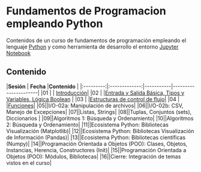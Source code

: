 # Fundamentos de Programacion empleando Python
Contenidos de un curso de fundamentos de programación empleando el lenguaje [Python](https://www.python.org/) y como herramienta de desarrollo el entorno [Jupyter Notebook](https://jupyter.org/)

## Contenido

|**Sesión** | **Fecha**     |**Contenido** |
|:---------:|:-------------:|-----------|----------------------|
|01         |               | [Introducción](https://github.com/carlosalvarezh/Fundamentos_Programacion/blob/main/Modulo01_Introduccion.ipynb "Introducción")|
|02         |               |[Entrada y Salida Básica, Tipos y Variables, Lógica Boolean](https://github.com/carlosalvarezh/Programacion_Python/blob/master/Sesion02_IO_basico_Variables_LogicaBooleana.ipynb "Sesion02_IO_Basico") |
|03         |               |[Estructuras de control de flujo](https://github.com/carlosalvarezh/Programacion_Python/blob/master/Sesion03_Estructuras_de_control_de_flujo.ipynb "Sesion03: Estructuras de control de flujo")|
|04         |               |[Funciones](https://github.com/carlosalvarezh/Programacion_Python/blob/master/Sesion04_Funciones.ipynb "Sesion 04: Funciones")|
|05||I/O-02a: Manipulación de archivos|
|06||I/O-02b: CSV, Manejo de Excepciones|
|07||Listas, Strings|
|08||Tuplas, Conjuntos (sets), Diccionarios |
|09||Algoritmos 1: Búsqueda y Ordenamiento|
|10||Algoritmos 2: Búsqueda y Ordenamiento|
|11||Ecosistema Python: Bibliotecas Visualización (Matplotlib)|
|12||Ecosistema Python: Bibliotecas Visualización de Información (Pandas)|
|13||Ecosistema Python: Bibliotecas científicas (Numpy)|
|14||Programación Orientada a Objetos (POO): Clases, Objetos, Instancias, Herencia, Constructores (Init)|
|15||Programación Orientada a Objetos (POO): Módulos, Bibliotecas|
|16||Cierre: Integración de temas vistos en el curso|
